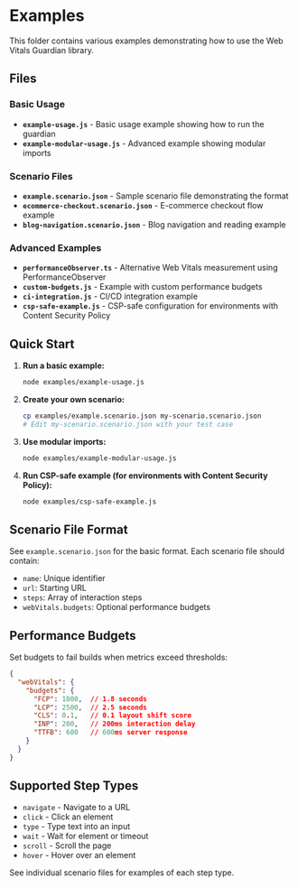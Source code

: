 # Examples

This folder contains various examples demonstrating how to use the Web Vitals Guardian library.

## Files

### Basic Usage
- **`example-usage.js`** - Basic usage example showing how to run the guardian
- **`example-modular-usage.js`** - Advanced example showing modular imports

### Scenario Files
- **`example.scenario.json`** - Sample scenario file demonstrating the format
- **`ecommerce-checkout.scenario.json`** - E-commerce checkout flow example
- **`blog-navigation.scenario.json`** - Blog navigation and reading example

### Advanced Examples
- **`performanceObserver.ts`** - Alternative Web Vitals measurement using PerformanceObserver
- **`custom-budgets.js`** - Example with custom performance budgets
- **`ci-integration.js`** - CI/CD integration example
- **`csp-safe-example.js`** - CSP-safe configuration for environments with Content Security Policy

## Quick Start

1. **Run a basic example:**
   ```bash
   node examples/example-usage.js
   ```

2. **Create your own scenario:**
   ```bash
   cp examples/example.scenario.json my-scenario.scenario.json
   # Edit my-scenario.scenario.json with your test case
   ```

3. **Use modular imports:**
   ```bash
   node examples/example-modular-usage.js
   ```

4. **Run CSP-safe example (for environments with Content Security Policy):**
   ```bash
   node examples/csp-safe-example.js
   ```

## Scenario File Format

See `example.scenario.json` for the basic format. Each scenario file should contain:

- `name`: Unique identifier
- `url`: Starting URL
- `steps`: Array of interaction steps
- `webVitals.budgets`: Optional performance budgets

## Performance Budgets

Set budgets to fail builds when metrics exceed thresholds:

```json
{
  "webVitals": {
    "budgets": {
      "FCP": 1800,  // 1.8 seconds
      "LCP": 2500,  // 2.5 seconds
      "CLS": 0.1,   // 0.1 layout shift score
      "INP": 200,   // 200ms interaction delay
      "TTFB": 600   // 600ms server response
    }
  }
}
```

## Supported Step Types

- `navigate` - Navigate to a URL
- `click` - Click an element
- `type` - Type text into an input
- `wait` - Wait for element or timeout
- `scroll` - Scroll the page
- `hover` - Hover over an element

See individual scenario files for examples of each step type.

